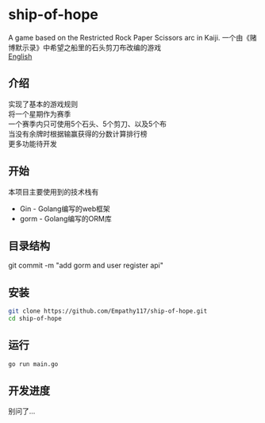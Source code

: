 # ship-of-hope
A game based on the Restricted Rock Paper Scissors arc in Kaiji.
一个由《赌博默示录》中希望之船里的石头剪刀布改编的游戏  
[English](./README_en.md)

## 介绍
实现了基本的游戏规则  
将一个星期作为赛季  
一个赛季内只可使用5个石头、5个剪刀、以及5个布  
当没有余牌时根据输赢获得的分数计算排行榜  
更多功能待开发  

## 开始
本项目主要使用到的技术栈有

- Gin - Golang编写的web框架  
- gorm - Golang编写的ORM库  

## 目录结构

git commit -m "add gorm and user register api"
## 安装

```bash
git clone https://github.com/Empathy117/ship-of-hope.git
cd ship-of-hope
```

## 运行

```bash
go run main.go
```

## 开发进度
别问了...